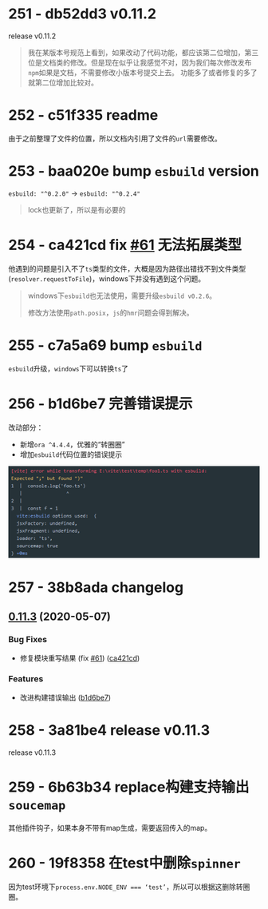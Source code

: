 # 251 - db52dd3 v0.11.2

release v0.11.2

> 我在某版本号规范上看到，如果改动了代码功能，都应该第二位增加，第三位是文档类的修改。但是现在似乎让我感觉不对，因为我们每次修改发布`npm`如果是文档，不需要修改小版本号提交上去。
> 功能多了或者修复的多了就第二位增加比较对。



# 252 - c51f335 readme

由于之前整理了文件的位置，所以文档内引用了文件的`url`需要修改。



# 253 - baa020e bump `esbuild` version

`esbuild: "^0.2.0"` -> `esbuild: "^0.2.4"`

> lock也更新了，所以是有必要的



# 254 - ca421cd fix [#61](https://github.com/vuejs/vite/issues/61) 无法拓展类型

他遇到的问题是引入不了`ts`类型的文件，大概是因为路径出错找不到文件类型(`resolver.requestToFile`)，windows下并没有遇到这个问题。

> windows下`esbuild`也无法使用，需要升级`esbuild v0.2.6`。
>
> 修改方法使用`path.posix`，`js`的`hmr`问题会得到解决。



# 255 - c7a5a69 bump `esbuild`

`esbuild`升级，`windows`下可以转换`ts`了



# 256 - b1d6be7 完善错误提示

改动部分：

- 新增`ora ^4.4.4`，优雅的“转圈圈”
- 增加`esbuild`代码位置的错误提示

![1](./1.png)



# 257 - 38b8ada changelog

## [0.11.3](https://github.com/vuejs/vite/compare/v0.11.2...v0.11.3) (2020-05-07)

### Bug Fixes

- 修复模块重写结果 (fix [#61](https://github.com/vuejs/vite/issues/61)) ([ca421cd](https://github.com/vuejs/vite/commit/ca421cdf9348076a53ad1ff1a9e6ee4095776eae))

### Features

- 改进构建错误输出 ([b1d6be7](https://github.com/vuejs/vite/commit/b1d6be7cf3e436fce7b187d2139ee43349ca5f40))



# 258 - 3a81be4 release v0.11.3

release v0.11.3



# 259 - 6b63b34 replace构建支持输出`soucemap`

其他插件钩子，如果本身不带有map生成，需要返回传入的map。



# 260 - 19f8358 在test中删除`spinner`

因为test环境下`process.env.NODE_ENV === ‘test’`，所以可以根据这删除转圈圈。

